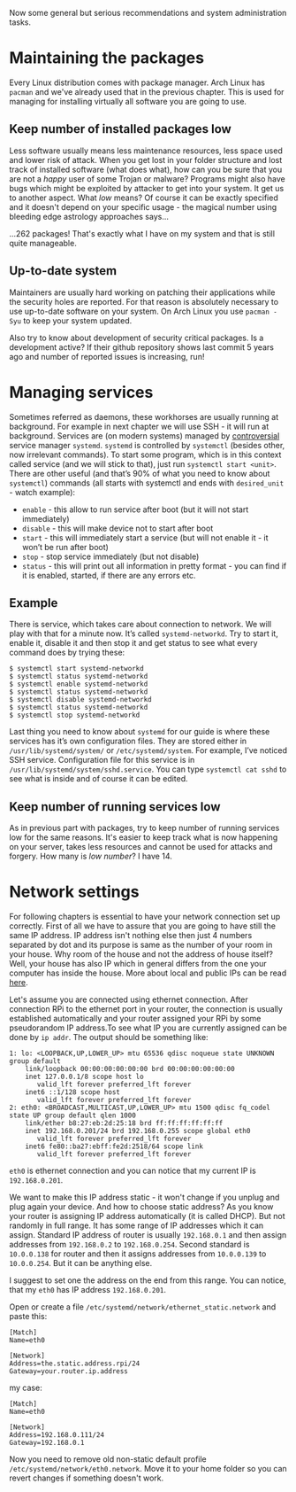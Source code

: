 Now some general but serious recommendations and system administration tasks. 

# Maintaining the packages
Every Linux distribution comes with package manager. Arch Linux has `pacman` and we've already
used that in the previous chapter. This is used for managing for installing virtually all 
software you are going to use.  

## Keep number of installed packages low
Less software usually means less maintenance resources, less space used and lower risk of attack. 
When you get lost in your folder structure and lost track of installed software (what does what), how can you
be sure that you are not a *happy* user of some Trojan or malware? Programs might also have bugs which might
be exploited by attacker to get into your system. It get us to another aspect. What *low* means? Of course
it can be exactly specified and it doesn't depend on your specific usage - the magical number
using bleeding edge astrology approaches says...

...262 packages! That's exactly what I have on my system and that is still quite manageable.

## Up-to-date system 
Maintainers are usually hard working on patching their applications while the security
holes are reported. For that reason is absolutely necessary to use up-to-date software on your system.
On Arch Linux you use `pacman -Syu` to keep your system updated. 

Also try to know about development of security critical packages. Is a development active? If their 
github repository shows last commit 5 years ago and number of reported issues is increasing, run!

# Managing services 
Sometimes referred as daemons, these workhorses are usually running at background. For example in next chapter we will use SSH - it will run at background. Services are (on modern systems) managed by [controversial]() service manager  `systemd`.  `systemd` is controlled by `systemctl` (besides other, now irrelevant commands). To start some program, which is in this context called service (and we will stick to that), just run `systemctl start <unit>`. There are other useful (and that’s 90% of what you need to know about `systemctl`) commands (all starts with systemctl and ends with `desired_unit` - watch example):

* `enable` - this allow to run service after boot (but it will not start immediately)
* `disable` - this will make device not to start after boot
* `start` - this will immediately start a service (but will not enable it - it won’t be run after boot)
* `stop` - stop service immediately (but not disable)
* `status` - this will print out all information in pretty format - you can find if it is enabled, started, if there are any errors etc.

## Example
There is service, which takes care about connection to network. We will play with that for a minute now. It’s called `systemd-networkd`. Try to start it, enable it, disable it and then stop it and get status to see what every command does by trying these:

```
$ systemctl start systemd-networkd
$ systemctl status systemd-networkd
$ systemctl enable systemd-networkd
$ systemctl status systemd-networkd
$ systemctl disable systemd-networkd
$ systemctl status systemd-networkd
$ systemctl stop systemd-networkd
```

Last thing you need to know about `systemd` for our guide is where these services has it’s own configuration files. They are stored either in `/usr/lib/systemd/system/` or `/etc/systemd/system`. For example, I’ve noticed SSH service. Configuration file for this service is in `/usr/lib/systemd/system/sshd.service`. You can type `systemctl cat sshd` to see what is inside and of course it can be edited.

## Keep number of running services low
As in previous part with packages, try to keep number of running services low for the same reasons. It's easier to keep track what is 
now happening on your server, takes less resources and cannot be used for attacks and forgery. How many is *low number*? I have 14.

# Network settings
For following chapters is essential to have your network connection set up correctly. First of all we have to assure that you are going to have
still the same IP address. IP address isn't nothing else then just 4 numbers separated by dot and its purpose is same as the number of your room in your
house. Why room of the house and not the address of house itself? Well, your house has also IP which in general differs from the one your computer has inside the house. 
More about local and public IPs can be read [here](). 

Let's assume you are connected using ethernet connection. After connection RPi to the ethernet port in your router, the connection is usually established automatically and your router assigned your RPi by some pseudorandom IP address.To see what IP you are currently assigned can be done by `ip addr`. The output should be something like:
```
1: lo: <LOOPBACK,UP,LOWER_UP> mtu 65536 qdisc noqueue state UNKNOWN group default 
    link/loopback 00:00:00:00:00:00 brd 00:00:00:00:00:00
    inet 127.0.0.1/8 scope host lo
       valid_lft forever preferred_lft forever
    inet6 ::1/128 scope host 
       valid_lft forever preferred_lft forever
2: eth0: <BROADCAST,MULTICAST,UP,LOWER_UP> mtu 1500 qdisc fq_codel state UP group default qlen 1000
    link/ether b8:27:eb:2d:25:18 brd ff:ff:ff:ff:ff:ff
    inet 192.168.0.201/24 brd 192.168.0.255 scope global eth0
       valid_lft forever preferred_lft forever
    inet6 fe80::ba27:ebff:fe2d:2518/64 scope link 
       valid_lft forever preferred_lft forever
```

`eth0` is ethernet connection and you can notice that my current IP is `192.168.0.201`.

We want to make this IP address static - it won't change if you unplug and plug again your device.  And how to choose static address? As you know your router is assigning IP address automatically (it is called DHCP). But not randomly in full range. It has some range of IP addresses which it can assign. Standard IP address of router is usually `192.168.0.1` and then assign addresses from `192.168.0.2` to `192.168.0.254`. Second standard is `10.0.0.138` for router and then it assigns addresses from `10.0.0.139` to `10.0.0.254`. But it can be anything else.

I suggest to set one the address on the end from this range. You can notice, that my `eth0` has IP address `192.168.0.201`.

Open or create a file `/etc/systemd/network/ethernet_static.network` and paste this:

```
[Match]
Name=eth0

[Network]
Address=the.static.address.rpi/24
Gateway=your.router.ip.address
```

my case:

```
[Match]
Name=eth0

[Network]
Address=192.168.0.111/24
Gateway=192.168.0.1
```

Now you need to remove old non-static default profile `/etc/systemd/network/eth0.network`. Move it to your home folder so you can revert changes if something doesn't work.
